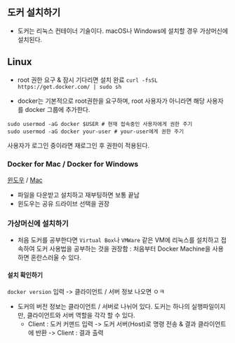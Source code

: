 ## 도커 설치하기
- 도커는 리눅스 컨테이너 기술이다. macOS나 Windows에 설치할 경우 가상머신에 설치된다.

## Linux

- root 권한 요구 & 잠시 기다리면 설치 완료
`curl -fsSL https://get.docker.com/ | sudo sh`

- docker는 기본적으로 root권한을 요구하며, root 사용자가 아니라면 해당 사용자를 docker 그룹에 추가한다.
```
sudo usermod -aG docker $USER # 현재 접속중인 사용자에게 권한 주기
sudo usermod -aG docker your-user # your-user에게 권한 주기
```
사용자가 로그인 중이라면 재로그인 후 권한이 적용된다.

### Docker for Mac / Docker for Windows
[윈도우](https://docs.docker.com/desktop/install/windows-install/) / [Mac](https://docs.docker.com/desktop/install/mac-install/)
- 파일을 다운받고 설치하고 재부팅하면 보통 끝남
- 윈도우는 공유 드라이브 선택을 권장

### 가상머신에 설치하기
- 처음 도커를 공부한다면 `Virtual Box`나 `VMWare` 같은 VM에 리눅스를 설치하고 접속하여 도커 사용법을 공부하는 것을 권장함 : 처음부터 Docker Machine을 사용하면 혼란스러울 수 있다.

#### 설치 확인하기
`docker version` 입력
-> 클라이언트 / 서버 정보 나오면 ㅇㅋ  

- 도커의 버전 정보는 클라이언트 / 서버로 나뉘어 있다. 도커는 하나의 실행파일이지만, 클라이언트와 서버 역할을 각각 할 수 있다.
	- Client : 도커 커맨드 입력 -> 도커 서버(Host)로 명령 전송 & 결과 클라이언트에 반환 -> Client : 결과 출력